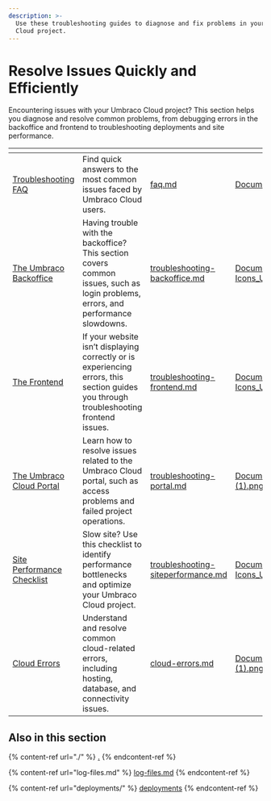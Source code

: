 ```yaml
---
description: >-
  Use these troubleshooting guides to diagnose and fix problems in your Umbraco
  Cloud project.
---
```


# Resolve Issues Quickly and Efficiently

Encountering issues with your Umbraco Cloud project? This section helps you diagnose and resolve common problems, from debugging errors in the backoffice and frontend to troubleshooting deployments and site performance.



<table data-view="cards"><thead><tr><th></th><th></th><th data-hidden data-card-target data-type="content-ref"></th><th data-hidden data-card-cover data-type="files"></th></tr></thead><tbody><tr><td><a href="faq.md">Troubleshooting FAQ</a></td><td>Find quick answers to the most common issues faced by Umbraco Cloud users.</td><td><a href="faq.md">faq.md</a></td><td><a href="../.gitbook/assets/Documentations Icons_Umbraco_CMS_Tutorials.png">Documentations Icons_Umbraco_CMS_Tutorials.png</a></td></tr><tr><td><a href="troubleshooting-backoffice.md">The Umbraco Backoffice</a></td><td>Having trouble with the backoffice? This section covers common issues, such as login problems, errors, and performance slowdowns.</td><td><a href="troubleshooting-backoffice.md">troubleshooting-backoffice.md</a></td><td><a href="../.gitbook/assets/Documentations Icons_Umbraco_CMS_Fundamentals_Backoffice.png">Documentations Icons_Umbraco_CMS_Fundamentals_Backoffice.png</a></td></tr><tr><td><a href="troubleshooting-frontend.md">The Frontend</a></td><td>If your website isn’t displaying correctly or is experiencing errors, this section guides you through troubleshooting frontend issues.</td><td><a href="troubleshooting-frontend.md">troubleshooting-frontend.md</a></td><td><a href="../.gitbook/assets/Documentations Icons_Umbraco_CMS_Tutorials_Custom_Dashboard.png">Documentations Icons_Umbraco_CMS_Tutorials_Custom_Dashboard.png</a></td></tr><tr><td><a href="troubleshooting-portal.md">The Umbraco Cloud Portal</a></td><td>Learn how to resolve issues related to the Umbraco Cloud portal, such as access problems and failed project operations.</td><td><a href="troubleshooting-portal.md">troubleshooting-portal.md</a></td><td><a href="../.gitbook/assets/Documentations Icons_Umbraco_Cloud_Getting_Started (1).png">Documentations Icons_Umbraco_Cloud_Getting_Started (1).png</a></td></tr><tr><td><a href="troubleshooting-siteperformance.md">Site Performance Checklist</a></td><td>Slow site? Use this checklist to identify performance bottlenecks and optimize your Umbraco Cloud project.</td><td><a href="troubleshooting-siteperformance.md">troubleshooting-siteperformance.md</a></td><td><a href="../.gitbook/assets/Documentations Icons_Umbraco_CMS_Reference_Configuration.png">Documentations Icons_Umbraco_CMS_Reference_Configuration.png</a></td></tr><tr><td><a href="cloud-errors.md">Cloud Errors</a></td><td>Understand and resolve common cloud-related errors, including hosting, database, and connectivity issues.</td><td><a href="cloud-errors.md">cloud-errors.md</a></td><td><a href="../.gitbook/assets/Documentations Icons_Umbraco_Cloud_Deploying (1).png">Documentations Icons_Umbraco_Cloud_Deploying (1).png</a></td></tr></tbody></table>

## Also in this section

{% content-ref url="./" %}
[.](./)
{% endcontent-ref %}

{% content-ref url="log-files.md" %}
[log-files.md](log-files.md)
{% endcontent-ref %}

{% content-ref url="deployments/" %}
[deployments](deployments/)
{% endcontent-ref %}
